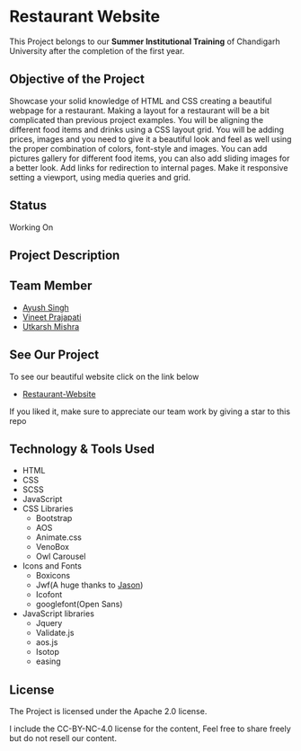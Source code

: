 # Restaurant Website
This Project belongs to our **Summer Institutional Training** of Chandigarh University after the completion of the first year.

## Objective of the Project
Showcase your solid knowledge of HTML and CSS creating a beautiful webpage for a restaurant. Making a layout for a restaurant will be a bit complicated than previous project examples. You will be aligning the different food items and drinks using a CSS layout grid. You will be adding prices, images and you need to give it a beautiful look and feel as well using the proper combination of colors, font-style and images. You can add pictures gallery for different food items, you can also add sliding images for a better look. Add links for redirection to internal pages. Make it responsive setting a viewport, using media queries and grid.

## Status
Working On

## Project Description


## Team Member
- [Ayush Singh](https://github.com/ayush7985)
- [Vineet Prajapati](https://github.com/VineetPrajapati)
- [Utkarsh Mishra](https://github.com/Utkarsh1504)

## See Our Project
To see our beautiful website click on the link below
- [Restaurant-Website](https://utkarsh1504.github.io/restaurant-website/)

If you liked it, make sure to appreciate our team work by giving a star to this repo

## Technology & Tools Used
- HTML
- CSS
- SCSS
- JavaScript
- CSS Libraries
  + Bootstrap
  + AOS
  + Animate.css
  + VenoBox
  + Owl Carousel
- Icons and Fonts
  + Boxicons
  + Jwf(A huge thanks to [Jason](https://github.com/jlengstorf))
  + Icofont
  + googlefont(Open Sans)
- JavaScript libraries
  + Jquery
  + Validate.js
  + aos.js
  + Isotop
  + easing  

## License

The Project is licensed under the Apache 2.0 license.

I include the CC-BY-NC-4.0 license for the content, Feel free to share freely but do not resell our content.
